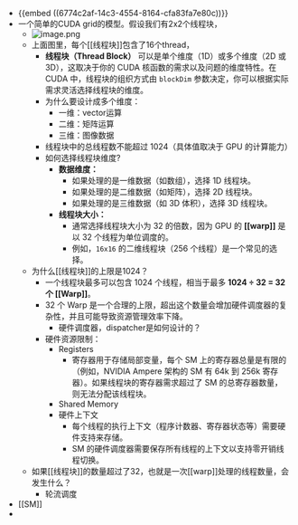 - {{embed ((6774c2af-14c3-4554-8164-cfa83fa7e80c))}}
- 一个简单的CUDA grid的模型。假设我们有2x2个线程块，
	- ![image.png](../assets/image_1735552459981_0.png)
	- 上面图里，每个[[线程块]]包含了16个thread，
		- **线程块（Thread Block）** 可以是单个维度（1D）或多个维度（2D 或 3D），这取决于你的 CUDA 核函数的需求以及问题的维度特性。在 CUDA 中，线程块的组织方式由 `blockDim` 参数决定，你可以根据实际需求灵活选择线程块的维度。
		- 为什么要设计成多个维度：
			- 一维：vector运算
			- 二维：矩阵运算
			- 三维：图像数据
		- 线程块中的总线程数不能超过 1024（具体值取决于 GPU 的计算能力）
		- 如何选择线程块维度?
			- **数据维度：**
				- 如果处理的是一维数据（如数组），选择 1D 线程块。
				- 如果处理的是二维数据（如矩阵），选择 2D 线程块。
				- 如果处理的是三维数据（如 3D 体积），选择 3D 线程块。
			- **线程块大小：**
				- 通常选择线程块大小为 32 的倍数，因为 GPU 的 **[[warp]]** 是以 32 个线程为单位调度的。
				- 例如，`16x16` 的二维线程块（256 个线程）是一个常见的选择。
	- 为什么[[线程块]]的上限是1024？
		- 一个线程块最多可以包含 1024 个线程，相当于最多 **1024 ÷ 32 = 32 个 [[Warp]]**。
		- 32 个 Warp 是一个合理的上限，超出这个数量会增加硬件调度器的复杂性，并且可能导致资源管理效率下降。
			- 硬件调度器，dispatcher是如何设计的？
		- 硬件资源限制：
			- Registers
				- 寄存器用于存储局部变量，每个 SM 上的寄存器总量是有限的（例如，NVIDIA Ampere 架构的 SM 有 64k 到 256k 寄存器）。如果线程块的寄存器需求超过了 SM 的总寄存器数量，则无法分配该线程块。
			- Shared Memory
			- 硬件上下文
				- 每个线程的执行上下文（程序计数器、寄存器状态等）需要硬件支持来存储。
				- SM 的硬件调度器需要保存所有线程的上下文以支持零开销线程切换。
	- 如果[[线程块]]的数量超过了32，也就是一次[[warp]]处理的线程数量，会发生什么？
		- 轮流调度
- [[SM]]
-